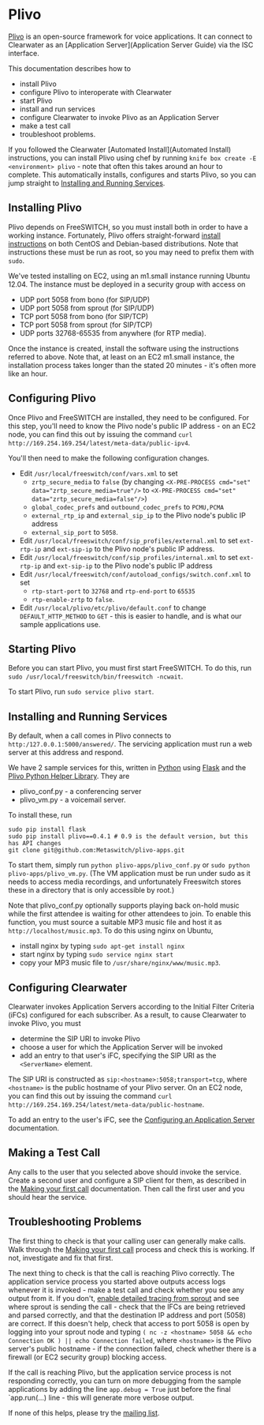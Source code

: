 # Plivo

[Plivo](http://plivo.com/open-source/) is an open-source framework for voice applications.  It can connect to Clearwater as an [Application Server](Application Server Guide) via the ISC interface.

This documentation describes how to

*   install Plivo
*   configure Plivo to interoperate with Clearwater
*   start Plivo
*   install and run services
*   configure Clearwater to invoke Plivo as an Application Server
*   make a test call
*   troubleshoot problems.

If you followed the Clearwater [Automated Install](Automated Install) instructions, you can install Plivo using chef by running `knife box create -E <environment> plivo` - note that often this takes around an hour to complete.  This automatically installs, configures and starts Plivo, so you can jump straight to [Installing and Running Services](Plivo#installing-and-running-services).

## Installing Plivo

Plivo depends on FreeSWITCH, so you must install both in order to have a working instance.  Fortunately, Plivo offers straight-forward [install instructions](http://docs.plivo.org/get-started/) on both CentOS and Debian-based distributions.  Note that instructions these must be run as root, so you may need to prefix them with `sudo`.

We've tested installing on EC2, using an m1.small instance running Ubuntu 12.04.  The instance must be deployed in a security group with access on

* UDP port 5058 from bono (for SIP/UDP)
* UDP port 5058 from sprout (for SIP/UDP)
* TCP port 5058 from bono (for SIP/TCP)
* TCP port 5058 from sprout (for SIP/TCP)
* UDP ports 32768-65535 from anywhere (for RTP media).

Once the instance is created, install the software using the instructions referred to above.  Note that, at least on an EC2 m1.small instance, the installation process takes longer than the stated 20 minutes - it's often more like an hour.

## Configuring Plivo

Once Plivo and FreeSWITCH are installed, they need to be configured.  For this step, you'll need to know the Plivo node's public IP address - on an EC2 node, you can find this out by issuing the command `curl http://169.254.169.254/latest/meta-data/public-ipv4`.

You'll then need to make the following configuration changes.

*   Edit `/usr/local/freeswitch/conf/vars.xml` to set
    *   `zrtp_secure_media` to `false` (by changing `<X-PRE-PROCESS cmd="set" data="zrtp_secure_media=true"/>` to `<X-PRE-PROCESS cmd="set" data="zrtp_secure_media=false"/>`)
    *   `global_codec_prefs` and `outbound_codec_prefs` to `PCMU,PCMA`
    *   `external_rtp_ip` and `external_sip_ip` to the Plivo node's public IP address
    *   `external_sip_port` to `5058`.
*   Edit `/usr/local/freeswitch/conf/sip_profiles/external.xml` to set `ext-rtp-ip` and `ext-sip-ip` to the Plivo node's public IP address.
*   Edit `/usr/local/freeswitch/conf/sip_profiles/internal.xml` to set `ext-rtp-ip` and `ext-sip-ip` to the Plivo node's public IP address
*   Edit `/usr/local/freeswitch/conf/autoload_configs/switch.conf.xml` to set
    *   `rtp-start-port` to `32768` and `rtp-end-port` to `65535`
    *   `rtp-enable-zrtp` to `false`.
*   Edit `/usr/local/plivo/etc/plivo/default.conf` to change `DEFAULT_HTTP_METHOD` to `GET` - this is easier to handle, and is what our sample applications use.

## Starting Plivo

Before you can start Plivo, you must first start FreeSWITCH.  To do this, run `sudo /usr/local/freeswitch/bin/freeswitch -ncwait`.

To start Plivo, run `sudo service plivo start`.

## Installing and Running Services

By default, when a call comes in Plivo connects to `http:/127.0.0.1:5000/answered/`.  The servicing application must run a web server at this address and respond.

We have 2 sample services for this, written in [Python](http://www.python.org/) using [Flask](http://flask.pocoo.org/) and the [Plivo Python Helper Library](https://github.com/plivo/plivo-python).  They are

*   plivo_conf.py - a conferencing server
*   plivo_vm.py - a voicemail server.

To install these, run

    sudo pip install flask
    sudo pip install plivo==0.4.1 # 0.9 is the default version, but this has API changes
    git clone git@github.com:Metaswitch/plivo-apps.git

To start them, simply run `python plivo-apps/plivo_conf.py` or `sudo python plivo-apps/plivo_vm.py`.  (The VM application must be run under sudo as it needs to access media recordings, and unfortunately Freeswitch stores these in a directory that is only accessible by root.)

Note that plivo_conf.py optionally supports playing back on-hold music while the first attendee is waiting for other attendees to join.  To enable this function, you must source a suitable MP3 music file and host it as `http://localhost/music.mp3`.  To do this using nginx on Ubuntu,

*   install nginx by typing `sudo apt-get install nginx`
*   start nginx by typing `sudo service nginx start`
*   copy your MP3 music file to `/usr/share/nginx/www/music.mp3`.

## Configuring Clearwater

Clearwater invokes Application Servers according to the Initial Filter Criteria (iFCs) configured for each subscriber.  As a result, to cause Clearwater to invoke Plivo, you must

* determine the SIP URI to invoke Plivo
* choose a user for which the Application Server will be invoked
* add an entry to that user's iFC, specifying the SIP URI as the `<ServerName>` element.

The SIP URI is constructed as `sip:<hostname>:5058;transport=tcp`, where `<hostname>` is the public hostname of your Plivo server.  On an EC2 node, you can find this out by issuing the command `curl http://169.254.169.254/latest/meta-data/public-hostname`.

To add an entry to the user's iFC, see the [Configuring an Application Server](https://github.com/Metaswitch/clearwater-docs/wiki/Configuring%20an%20Application%20Server#ifc-configuration) documentation.

## Making a Test Call

Any calls to the user that you selected above should invoke the service.  Create a second user and configure a SIP client for them, as described in the [Making your first call](Making-your-first-call) documentation.  Then call the first user and you should hear the service.

## Troubleshooting Problems

The first thing to check is that your calling user can generally make calls.  Walk through the [Making your first call](Making-your-first-call) process and check this is working.  If not, investigate and fix that first.

The next thing to check is that the call is reaching Plivo correctly.  The application service process you started above outputs access logs whenever it is invoked - make a test call and check whether you see any output from it.  If you don't, [enable detailed tracing from sprout](https://github.com/Metaswitch/clearwater-docs/wiki/Troubleshooting%20and%20Recovery#sprout) and see where sprout is sending the call - check that the IFCs are being retrieved and parsed correctly, and that the destination IP address and port (5058) are correct.  If this doesn't help, check that access to port 5058 is open by logging into your sprout node and typing `( nc -z <hostname> 5058 && echo Connection OK ) || echo Connection failed`, where `<hostname>` is the Plivo server's public hostname - if the connection failed, check whether there is a firewall (or EC2 security group) blocking access.

If the call is reaching Plivo, but the application service process is not responding correctly, you can turn on more debugging from the sample applications by adding the line `app.debug = True` just before the final `app.run(...) line - this will generate more verbose output.

If none of this helps, please try the [mailing list](http://lists.projectclearwater.org/listinfo/clearwater).
